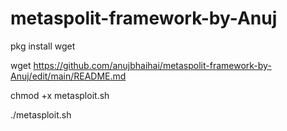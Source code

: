 # metaspolit-framework-by-Anuj

pkg install wget

wget https://github.com/anujbhaihai/metaspolit-framework-by-Anuj/edit/main/README.md


chmod +x metasploit.sh

./metasploit.sh
